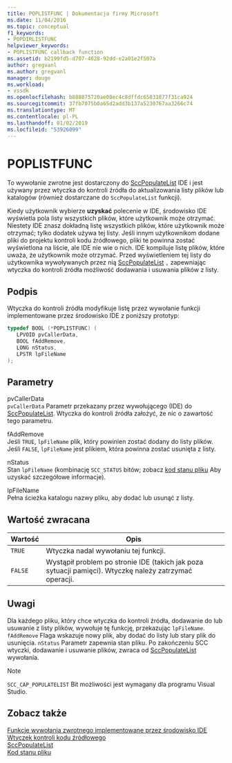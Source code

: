 ```yaml
---
title: POPLISTFUNC | Dokumentacja firmy Microsoft
ms.date: 11/04/2016
ms.topic: conceptual
f1_keywords:
- POPDIRLISTFUNC
helpviewer_keywords:
- POPLISTFUNC callback function
ms.assetid: b2199fd5-d707-4628-92dd-e2a01e2f507a
author: gregvanl
ms.author: gregvanl
manager: douge
ms.workload:
- vssdk
ms.openlocfilehash: b888875720ae08ec4c8dffdc65031877f31ca924
ms.sourcegitcommit: 37fb7075b0a65d2add3b137a5230767aa3266c74
ms.translationtype: MT
ms.contentlocale: pl-PL
ms.lasthandoff: 01/02/2019
ms.locfileid: "53926099"
---
```

# <a name="poplistfunc"></a>POPLISTFUNC
To wywołanie zwrotne jest dostarczony do [SccPopulateList](../extensibility/sccpopulatelist-function.md) IDE i jest używany przez wtyczka do kontroli źródła do aktualizowania listy plików lub katalogów (również dostarczane do `SccPopulateList` funkcji).  
  
 Kiedy użytkownik wybierze **uzyskać** polecenie w IDE, środowisko IDE wyświetla pola listy wszystkich plików, które użytkownik może otrzymać. Niestety IDE znasz dokładną listę wszystkich plików, które użytkownik może otrzymać; tylko dodatek używa tej listy. Jeśli innym użytkownikom dodane pliki do projektu kontroli kodu źródłowego, pliki te powinna zostać wyświetlona na liście, ale IDE nie wie o nich. IDE kompiluje listę plików, które uważa, że użytkownik może otrzymać. Przed wyświetleniem tej listy do użytkownika wywoływanych przez nią [SccPopulateList](../extensibility/sccpopulatelist-function.md) `,` zapewniając wtyczka do kontroli źródła możliwość dodawania i usuwania plików z listy.  
  
## <a name="signature"></a>Podpis  
 Wtyczka do kontroli źródła modyfikuje listę przez wywołanie funkcji implementowane przez środowisko IDE z poniższy prototyp:  
  
```cpp  
typedef BOOL (*POPLISTFUNC) (  
   LPVOID pvCallerData,  
   BOOL fAddRemove,  
   LONG nStatus,  
   LPSTR lpFileName  
);  
```  
  
## <a name="parameters"></a>Parametry  
 pvCallerData  
 `pvCallerData` Parametr przekazany przez wywołującego (IDE) do [SccPopulateList](../extensibility/sccpopulatelist-function.md). Wtyczka do kontroli źródła założyć, że nic o zawartość tego parametru.  
  
 fAddRemove  
 Jeśli `TRUE`, `lpFileName` plik, który powinien zostać dodany do listy plików. Jeśli `FALSE`, `lpFileName` jest plikiem, która powinna zostać usunięta z listy.  
  
 nStatus  
 Stan `lpFileName` (kombinację `SCC_STATUS` bitów; zobacz [kod stanu pliku](../extensibility/file-status-code-enumerator.md) Aby uzyskać szczegółowe informacje).  
  
 lpFileName  
 Pełna ścieżka katalogu nazwy pliku, aby dodać lub usunąć z listy.  
  
## <a name="return-value"></a>Wartość zwracana  
  
|Wartość|Opis|  
|-----------|-----------------|  
|`TRUE`|Wtyczka nadal wywołaniu tej funkcji.|  
|`FALSE`|Wystąpił problem po stronie IDE (takich jak poza sytuacji pamięci). Wtyczkę należy zatrzymać operacji.|  
  
## <a name="remarks"></a>Uwagi  
 Dla każdego pliku, który chce wtyczka do kontroli źródła, dodawanie do lub usuwanie z listy plików, wywołuje tę funkcję, przekazując `lpFileName`. `fAddRemove` Flaga wskazuje nowy plik, aby dodać do listy lub stary plik do usunięcia. `nStatus` Parametr zapewnia stan pliku. Po zakończeniu SCC wtyczki, dodawanie i usuwanie plików, zwraca od [SccPopulateList](../extensibility/sccpopulatelist-function.md) wywołania.  
  
> [!NOTE]
>  `SCC_CAP_POPULATELIST` Bit możliwości jest wymagany dla programu Visual Studio.  
  
## <a name="see-also"></a>Zobacz także  
 [Funkcje wywołania zwrotnego implementowane przez środowisko IDE](../extensibility/callback-functions-implemented-by-the-ide.md)   
 [Wtyczek kontroli kodu źródłowego](../extensibility/source-control-plug-ins.md)   
 [SccPopulateList](../extensibility/sccpopulatelist-function.md)   
 [Kod stanu pliku](../extensibility/file-status-code-enumerator.md)